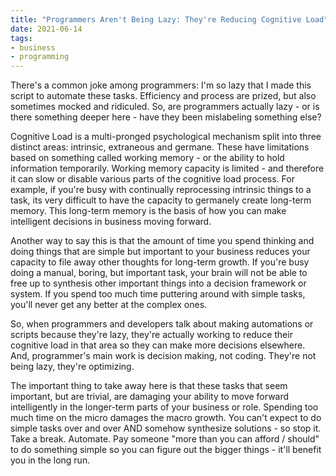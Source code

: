 ```yaml
---
title: "Programmers Aren't Being Lazy: They're Reducing Cognitive Load"
date: 2021-06-14
tags:
- business
- programming
---
```

There's a common joke among programmers: I'm so lazy that I made this script to automate these tasks.  Efficiency and process are prized, but also sometimes mocked and ridiculed.  So, are programmers actually lazy - or is there something deeper here - have they been mislabeling something else?

<!--more-->

Cognitive Load is a multi-pronged psychological mechanism split into three distinct areas: intrinsic, extraneous and germane.  These have limitations based on something called working memory - or the ability to hold information temporarily.  Working memory capacity is limited - and therefore it can slow or disable various parts of the cognitive load process.  For example, if you're busy with continually reprocessing intrinsic things to a task, its very difficult to have the capacity to germanely create long-term memory.  This long-term memory is the basis of how you can make intelligent decisions in business moving forward.  

Another way to say this is that the amount of time you spend thinking and doing things that are simple but important to your business reduces your capacity to file away other thoughts for long-term growth.  If you're busy doing a manual, boring, but important task, your brain will not be able to free up to synthesis other important things into a decision framework or system.  If you spend too much time puttering around with simple tasks, you'll never get any better at the complex ones.

So, when programmers and developers talk about making automations or scripts because they're lazy, they're actually working to reduce their cognitive load in that area so they can make more decisions elsewhere.  And, programmer's main work is decision making, not coding.  They're not being lazy, they're optimizing.

The important thing to take away here is that these tasks that seem important, but are trivial, are damaging your ability to move forward intelligently in the longer-term parts of your business or role.  Spending too much time on the micro damages the macro growth.  You can't expect to do simple tasks over and over AND somehow synthesize solutions - so stop it.  Take a break. Automate.  Pay someone "more than you can afford / should" to do something simple so you can figure out the bigger things - it'll benefit you in the long run.
